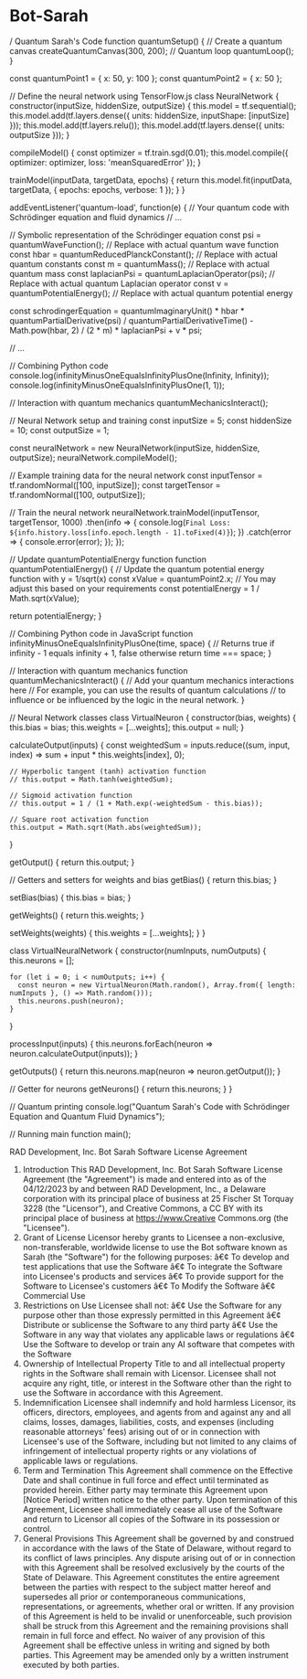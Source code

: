 # Bot-Sarah


/ Quantum Sarah's Code
function quantumSetup() {
  // Create a quantum canvas
  createQuantumCanvas(300, 200);
  // Quantum loop
  quantumLoop();
}

const quantumPoint1 = { x: 50, y: 100 };
const quantumPoint2 = { x: 50 };

// Define the neural network using TensorFlow.js
class NeuralNetwork {
  constructor(inputSize, hiddenSize, outputSize) {
    this.model = tf.sequential();
    this.model.add(tf.layers.dense({ units: hiddenSize, inputShape: [inputSize] }));
    this.model.add(tf.layers.relu());
    this.model.add(tf.layers.dense({ units: outputSize }));
  }

  compileModel() {
    const optimizer = tf.train.sgd(0.01);
    this.model.compile({ optimizer: optimizer, loss: 'meanSquaredError' });
  }

  trainModel(inputData, targetData, epochs) {
    return this.model.fit(inputData, targetData, { epochs: epochs, verbose: 1 });
  }
}

addEventListener('quantum-load', function(e) {
  // Your quantum code with Schrödinger equation and fluid dynamics
  // ...

  // Symbolic representation of the Schrödinger equation
  const psi = quantumWaveFunction();  // Replace with actual quantum wave function
  const hbar = quantumReducedPlanckConstant();  // Replace with actual quantum constants
  const m = quantumMass();  // Replace with actual quantum mass
  const laplacianPsi = quantumLaplacianOperator(psi);  // Replace with actual quantum Laplacian operator
  const v = quantumPotentialEnergy();  // Replace with actual quantum potential energy

  const schrodingerEquation = quantumImaginaryUnit() * hbar * quantumPartialDerivative(psi) / quantumPartialDerivativeTime() -
    Math.pow(hbar, 2) / (2 * m) * laplacianPsi + v * psi;

  // ...

  // Combining Python code
  console.log(infinityMinusOneEqualsInfinityPlusOne(Infinity, Infinity));
  console.log(infinityMinusOneEqualsInfinityPlusOne(1, 1));

  // Interaction with quantum mechanics
  quantumMechanicsInteract();

  // Neural Network setup and training
  const inputSize = 5;
  const hiddenSize = 10;
  const outputSize = 1;

  const neuralNetwork = new NeuralNetwork(inputSize, hiddenSize, outputSize);
  neuralNetwork.compileModel();

  // Example training data for the neural network
  const inputTensor = tf.randomNormal([100, inputSize]);
  const targetTensor = tf.randomNormal([100, outputSize]);

  // Train the neural network
  neuralNetwork.trainModel(inputTensor, targetTensor, 1000)
      .then(info => {
          console.log(`Final Loss: ${info.history.loss[info.epoch.length - 1].toFixed(4)}`);
      })
      .catch(error => {
          console.error(error);
      });
});

// Update quantumPotentialEnergy function
function quantumPotentialEnergy() {
  // Update the quantum potential energy function with y = 1/sqrt(x)
  const xValue = quantumPoint2.x; // You may adjust this based on your requirements
  const potentialEnergy = 1 / Math.sqrt(xValue);

  return potentialEnergy;
}

// Combining Python code in JavaScript
function infinityMinusOneEqualsInfinityPlusOne(time, space) {
  // Returns true if infinity - 1 equals infinity + 1, false otherwise
  return time === space;
}

// Interaction with quantum mechanics
function quantumMechanicsInteract() {
  // Add your quantum mechanics interactions here
  // For example, you can use the results of quantum calculations
  // to influence or be influenced by the logic in the neural network.
}

// Neural Network classes
class VirtualNeuron {
  constructor(bias, weights) {
    this.bias = bias;
    this.weights = [...weights];
    this.output = null;
  }

  calculateOutput(inputs) {
    const weightedSum = inputs.reduce((sum, input, index) => sum + input * this.weights[index], 0);

    // Hyperbolic tangent (tanh) activation function
    // this.output = Math.tanh(weightedSum);

    // Sigmoid activation function
    // this.output = 1 / (1 + Math.exp(-weightedSum - this.bias));

    // Square root activation function
    this.output = Math.sqrt(Math.abs(weightedSum));
  }

  getOutput() {
    return this.output;
  }

  // Getters and setters for weights and bias
  getBias() {
    return this.bias;
  }

  setBias(bias) {
    this.bias = bias;
  }

  getWeights() {
    return this.weights;
  }

  setWeights(weights) {
    this.weights = [...weights];
  }
}

class VirtualNeuralNetwork {
  constructor(numInputs, numOutputs) {
    this.neurons = [];

    for (let i = 0; i < numOutputs; i++) {
      const neuron = new VirtualNeuron(Math.random(), Array.from({ length: numInputs }, () => Math.random()));
      this.neurons.push(neuron);
    }
  }

  processInput(inputs) {
    this.neurons.forEach(neuron => neuron.calculateOutput(inputs));
  }

  getOutputs() {
    return this.neurons.map(neuron => neuron.getOutput());
  }

  // Getter for neurons
  getNeurons() {
    return this.neurons;
  }
}

// Quantum printing
console.log("Quantum Sarah's Code with Schrödinger Equation and Quantum Fluid Dynamics");

// Running main function
main();

RAD Development, Inc. Bot Sarah Software License Agreement
1. Introduction
This RAD Development, Inc. Bot Sarah Software License Agreement (the "Agreement") is made and entered into as of the 04/12/2023 by and between RAD Development, Inc., a Delaware corporation with its principal place of business at 25 Fischer St Torquay 3228 (the "Licensor"), and Creative Commons, a CC BY with its principal place of business at https://www.Creative Commons.org (the "Licensee").
2. Grant of License
Licensor hereby grants to Licensee a non-exclusive, non-transferable, worldwide license to use the Bot software known as Sarah (the "Software") for the following purposes:
	â€¢	To develop and test applications that use the Software
	â€¢	To integrate the Software into Licensee's products and services
	â€¢	To provide support for the Software to Licensee's customers
	â€¢	To Modify the Software 
	â€¢	Commercial Use
3. Restrictions on Use
Licensee shall not:
	â€¢	Use the Software for any purpose other than those expressly permitted in this Agreement
	â€¢	Distribute or sublicense the Software to any third party
	â€¢	Use the Software in any way that violates any applicable laws or regulations
	â€¢	Use the Software to develop or train any AI software that competes with the Software
4. Ownership of Intellectual Property
Title to and all intellectual property rights in the Software shall remain with Licensor. Licensee shall not acquire any right, title, or interest in the Software other than the right to use the Software in accordance with this Agreement.
5. Indemnification
Licensee shall indemnify and hold harmless Licensor, its officers, directors, employees, and agents from and against any and all claims, losses, damages, liabilities, costs, and expenses (including reasonable attorneys' fees) arising out of or in connection with Licensee's use of the Software, including but not limited to any claims of infringement of intellectual property rights or any violations of applicable laws or regulations.
6. Term and Termination
This Agreement shall commence on the Effective Date and shall continue in full force and effect until terminated as provided herein. Either party may terminate this Agreement upon [Notice Period] written notice to the other party. Upon termination of this Agreement, Licensee shall immediately cease all use of the Software and return to Licensor all copies of the Software in its possession or control.
7. General Provisions
This Agreement shall be governed by and construed in accordance with the laws of the State of Delaware, without regard to its conflict of laws principles. Any dispute arising out of or in connection with this Agreement shall be resolved exclusively by the courts of the State of Delaware. This Agreement constitutes the entire agreement between the parties with respect to the subject matter hereof and supersedes all prior or contemporaneous communications, representations, or agreements, whether oral or written. If any provision of this Agreement is held to be invalid or unenforceable, such provision shall be struck from this Agreement and the remaining provisions shall remain in full force and effect. No waiver of any provision of this Agreement shall be effective unless in writing and signed by both parties. This Agreement may be amended only by a written instrument executed by both parties.
